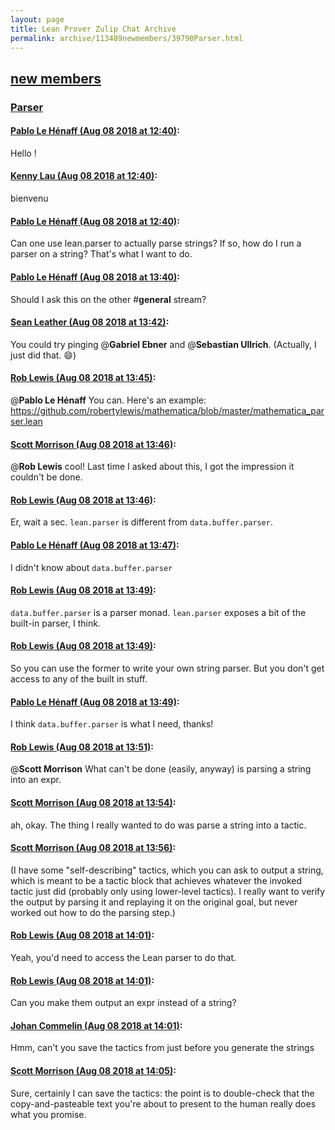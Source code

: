 ```yaml
---
layout: page
title: Lean Prover Zulip Chat Archive 
permalink: archive/113489newmembers/39790Parser.html
---
```


## [new members](index.html)
### [Parser](39790Parser.html)

#### [Pablo Le Hénaff (Aug 08 2018 at 12:40)](https://leanprover.zulipchat.com/#narrow/stream/113489-new%20members/topic/Parser/near/131100158):
Hello !

#### [Kenny Lau (Aug 08 2018 at 12:40)](https://leanprover.zulipchat.com/#narrow/stream/113489-new%20members/topic/Parser/near/131100172):
bienvenu

#### [Pablo Le Hénaff (Aug 08 2018 at 12:40)](https://leanprover.zulipchat.com/#narrow/stream/113489-new%20members/topic/Parser/near/131100173):
Can one use lean.parser to actually parse strings? If so, how do I run a parser on a string? That's what I want to do.

#### [Pablo Le Hénaff (Aug 08 2018 at 13:40)](https://leanprover.zulipchat.com/#narrow/stream/113489-new%20members/topic/Parser/near/131102457):
Should I ask this on the other #**general**  stream?

#### [Sean Leather (Aug 08 2018 at 13:42)](https://leanprover.zulipchat.com/#narrow/stream/113489-new%20members/topic/Parser/near/131102527):
You could try pinging @**Gabriel Ebner** and @**Sebastian Ullrich**. (Actually, I just did that. :smile:)

#### [Rob Lewis (Aug 08 2018 at 13:45)](https://leanprover.zulipchat.com/#narrow/stream/113489-new%20members/topic/Parser/near/131102655):
@**Pablo Le Hénaff** You can. Here's an example: https://github.com/robertylewis/mathematica/blob/master/mathematica_parser.lean

#### [Scott Morrison (Aug 08 2018 at 13:46)](https://leanprover.zulipchat.com/#narrow/stream/113489-new%20members/topic/Parser/near/131102723):
@**Rob Lewis** cool! Last time I asked about this, I got the impression it couldn't be done.

#### [Rob Lewis (Aug 08 2018 at 13:46)](https://leanprover.zulipchat.com/#narrow/stream/113489-new%20members/topic/Parser/near/131102733):
Er, wait a sec. `lean.parser` is different from `data.buffer.parser`.

#### [Pablo Le Hénaff (Aug 08 2018 at 13:47)](https://leanprover.zulipchat.com/#narrow/stream/113489-new%20members/topic/Parser/near/131102760):
I didn't know about `data.buffer.parser`

#### [Rob Lewis (Aug 08 2018 at 13:49)](https://leanprover.zulipchat.com/#narrow/stream/113489-new%20members/topic/Parser/near/131102828):
`data.buffer.parser` is a parser monad. `lean.parser` exposes a bit of the built-in parser, I think.

#### [Rob Lewis (Aug 08 2018 at 13:49)](https://leanprover.zulipchat.com/#narrow/stream/113489-new%20members/topic/Parser/near/131102840):
So you can use the former to write your own string parser. But you don't get access to any of the built in stuff.

#### [Pablo Le Hénaff (Aug 08 2018 at 13:49)](https://leanprover.zulipchat.com/#narrow/stream/113489-new%20members/topic/Parser/near/131102853):
I think `data.buffer.parser` is what I need, thanks!

#### [Rob Lewis (Aug 08 2018 at 13:51)](https://leanprover.zulipchat.com/#narrow/stream/113489-new%20members/topic/Parser/near/131102949):
@**Scott Morrison** What can't be done (easily, anyway) is parsing a string into an expr.

#### [Scott Morrison (Aug 08 2018 at 13:54)](https://leanprover.zulipchat.com/#narrow/stream/113489-new%20members/topic/Parser/near/131103152):
ah, okay. The thing I really wanted to do was parse a string into a tactic.

#### [Scott Morrison (Aug 08 2018 at 13:56)](https://leanprover.zulipchat.com/#narrow/stream/113489-new%20members/topic/Parser/near/131103215):
(I have some "self-describing" tactics, which you can ask to output a string, which is meant to be a tactic block that achieves whatever the invoked tactic just did (probably only using lower-level tactics). I really want to verify the output by parsing it and replaying it on the original goal, but never worked out how to do the parsing step.)

#### [Rob Lewis (Aug 08 2018 at 14:01)](https://leanprover.zulipchat.com/#narrow/stream/113489-new%20members/topic/Parser/near/131103543):
Yeah, you'd need to access the Lean parser to do that.

#### [Rob Lewis (Aug 08 2018 at 14:01)](https://leanprover.zulipchat.com/#narrow/stream/113489-new%20members/topic/Parser/near/131103549):
Can you make them output an expr instead of a string?

#### [Johan Commelin (Aug 08 2018 at 14:01)](https://leanprover.zulipchat.com/#narrow/stream/113489-new%20members/topic/Parser/near/131103550):
Hmm, can't you save the tactics from just before you generate the strings

#### [Scott Morrison (Aug 08 2018 at 14:05)](https://leanprover.zulipchat.com/#narrow/stream/113489-new%20members/topic/Parser/near/131103754):
Sure, certainly I can save the tactics: the point is to double-check that the copy-and-pasteable text you're about to present to the human really does what you promise.

